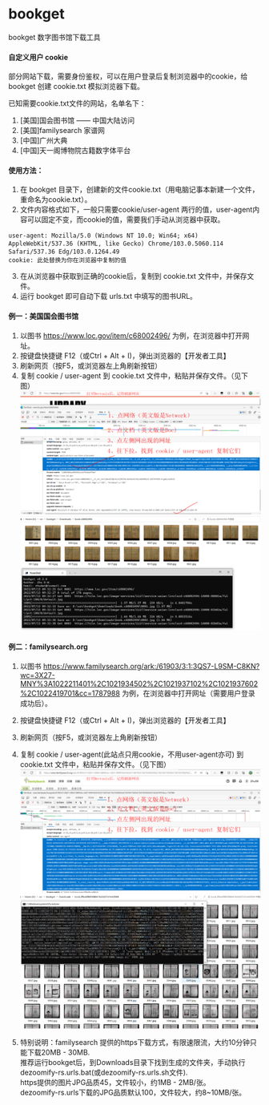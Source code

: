 # bookget
bookget 数字图书馆下载工具

#### 自定义用户 cookie
部分网站下载，需要身份鉴权，可以在用户登录后复制浏览器中的cookie，给 bookget 创建 cookie.txt 模拟浏览器下载。

已知需要cookie.txt文件的网站，名单名下：
1. [美国]国会图书馆 —— 中国大陆访问
2. [美国]familysearch 家谱网
3. [中国]广州大典 
4. [中国]天一阁博物院古籍数字体平台

#### 使用方法：
1. 在 bookget 目录下，创建新的文件cookie.txt（用电脑记事本新建一个文件，重命名为cookie.txt）。
2. 文件内容格式如下，一般只需要cookie/user-agent 两行的值，user-agent内容可以固定不变，而cookie的值，需要我们手动从浏览器中获取。

```
user-agent: Mozilla/5.0 (Windows NT 10.0; Win64; x64) AppleWebKit/537.36 (KHTML, like Gecko) Chrome/103.0.5060.114 Safari/537.36 Edg/103.0.1264.49
cookie: 此处替换为你在浏览器中复制的值
```
3. 在从浏览器中获取到正确的cookie后，复制到 cookie.txt 文件中，并保存文件。
4. 运行 bookget 即可自动下载 urls.txt 中填写的图书URL。

#### 例一：美国国会图书馆
1. 以图书 https://www.loc.gov/item/c68002496/ 为例，在浏览器中打开网址。
2. 按键盘快捷键 F12（或Ctrl + Alt + I)，弹出浏览器的【开发者工具】
3. 刷新网页（按F5，或浏览器左上角刷新按钮）
4. 复制 cookie / user-agent  到 cookie.txt 文件中，粘贴并保存文件。（见下图）
   ![](/doc/images/cookie-loc.png)   ![](/doc/images/loc-demo.png)



#### 例二：familysearch.org
1. 以图书 https://www.familysearch.org/ark:/61903/3:1:3QS7-L9SM-C8KN?wc=3X27-MNY%3A1022211401%2C1021934502%2C1021937102%2C1021937602%2C1022419701&cc=1787988
   为例，在浏览器中打开网址（需要用户登录成功后）。
2. 按键盘快捷键 F12（或Ctrl + Alt + I)，弹出浏览器的【开发者工具】
3. 刷新网页（按F5，或浏览器左上角刷新按钮）
4. 复制 cookie / user-agent(此站点只用cookie，不用user-agent亦可)  到 cookie.txt 文件中，粘贴并保存文件。（见下图）
   ![](/doc/images/cookie-familysearch.png)   ![](/doc/images/familysearch-demo.png)

5. 特别说明：familysearch 提供的https下载方式，有限速限流，大约10分钟只能下载20MB - 30MB.      
   推荐运行bookget后，到Downloads目录下找到生成的文件夹，手动执行dezoomify-rs.urls.bat(或dezoomify-rs.urls.sh文件).    
   https提供的图片JPG品质45，文件较小，约1MB - 2MB/张。   
   dezoomify-rs.urls下载的JPG品质默认100，文件较大，约8~10MB/张。






